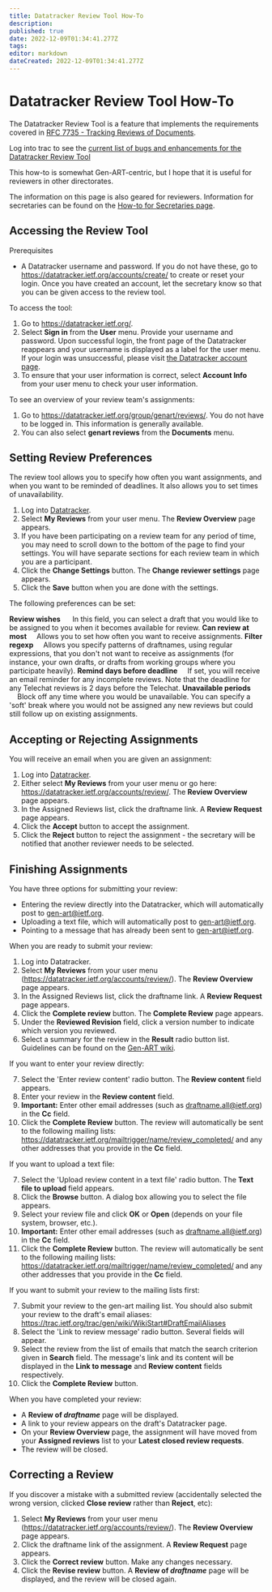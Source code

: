 ```yaml
---
title: Datatracker Review Tool How-To
description: 
published: true
date: 2022-12-09T01:34:41.277Z
tags: 
editor: markdown
dateCreated: 2022-12-09T01:34:41.277Z
---
```


# Datatracker Review Tool How-To

The Datatracker Review Tool is a feature that implements the requirements covered in [RFC 7735 - Tracking Reviews of Documents](https://datatracker.ietf.org/doc/rfc7735/).

Log into trac to see the [current list of bugs and enhancements for the Datatracker Review Tool](https://trac.tools.ietf.org/tools/ietfdb/query?status=!closed&component=review%2F)

This how-to is somewhat Gen-ART-centric, but I hope that it is useful for reviewers in other directorates.

The information on this page is also geared for reviewers. Information for secretaries can be found on the [How-to for Secretaries page](/group/gen/DatatrackerReviewToolHowToSecretary).

## Accessing the Review Tool

Prerequisites

* A Datatracker username and password. If you do not have these, go to https://datatracker.ietf.org/accounts/create/ to create or reset your login. Once you have created an account, let the secretary know so that you can be given access to the review tool. 

To access the tool:

1. Go to https://datatracker.ietf.org/.
2. Select **Sign in** from the **User** menu. Provide your username and password. Upon successful login, the front page of the Datatracker reappears and your username is displayed as a label for the user menu. If your login was unsuccessful, please visit [the Datatracker account page](https://datatracker.ietf.org/accounts/create/).
3. To ensure that your user information is correct, select **Account Info** from your user menu to check your user information. 

To see an overview of your review team's assignments:

1. Go to https://datatracker.ietf.org/group/genart/reviews/. You do not have to be logged in. This information is generally available.
2. You can also select **genart reviews** from the **Documents** menu. 

## Setting Review Preferences

The review tool allows you to specify how often you want assignments, and when you want to be reminded of deadlines. It also allows you to set times of unavailability.

1. Log into [Datatracker](https://datatracker.ietf.org/).
2. Select **My Reviews** from your user menu. The **Review Overview** page appears.
3. If you have been participating on a review team for any period of time, you may need to scroll down to the bottom of the page to find your settings. You will have separate sections for each review team in which you are a participant.
4. Click the **Change Settings** button. The **Change reviewer settings** page appears.
5. Click the **Save** button when you are done with the settings. 

The following preferences can be set:

**Review wishes**
&nbsp;&nbsp;&nbsp;&nbsp; In this field, you can select a draft that you would like to be assigned to you when it becomes available for review. 
**Can review at most**
&nbsp;&nbsp;&nbsp;&nbsp;Allows you to set how often you want to receive assignments. 
**Filter regexp**
&nbsp;&nbsp;&nbsp;&nbsp;Allows you specify patterns of draftnames, using regular expressions, that you don't not want to receive as assignments (for instance, your own drafts, or drafts from working groups where you participate heavily). 
**Remind days before deadline**
&nbsp;&nbsp;&nbsp;&nbsp;If set, you will receive an email reminder for any incomplete reviews. Note that the deadline for any Telechat reviews is 2 days before the Telechat. 
**Unavailable periods**
&nbsp;&nbsp;&nbsp;&nbsp;Block off any time where you would be unavailable. You can specify a 'soft' break where you would not be assigned any new reviews but could still follow up on existing assignments.

## Accepting or Rejecting Assignments

You will receive an email when you are given an assignment:

1. Log into [Datatracker](https://datatracker.ietf.org/).
2. Either select **My Reviews** from your user menu or go here: https://datatracker.ietf.org/accounts/review/. The **Review Overview** page appears.
3. In the Assigned Reviews list, click the draftname link. A **Review Request** page appears.
4. Click the **Accept** button to accept the assignment.
5. Click the **Reject** button to reject the assignment - the secretary will be notified that another reviewer needs to be selected. 

## Finishing Assignments

You have three options for submitting your review:

* Entering the review directly into the Datatracker, which will automatically post to gen-art@ietf.org.
* Uploading a text file, which will automatically post to gen-art@ietf.org.
* Pointing to a message that has already been sent to gen-art@ietf.org. 

When you are ready to submit your review:

1. Log into Datatracker.
2. Select **My Reviews** from your user menu (https://datatracker.ietf.org/accounts/review/). The **Review Overview** page appears.
3. In the Assigned Reviews list, click the draftname link. A **Review Request** page appears.
4. Click the **Complete review** button. The **Complete Review** page appears.
5. Under the **Reviewed Revision** field, click a version number to indicate which version you reviewed.
6. Select a summary for the review in the **Result** radio button list. Guidelines can be found on the [Gen-ART wiki](/group/gen). 

If you want to enter your review directly:

7. Select the 'Enter review content' radio button. The **Review content** field appears.
8. Enter your review in the **Review content** field.
9. **Important:** Enter other email addresses (such as ​draftname.all@ietf.org) in the **Cc** field.
10. Click the **Complete Review** button. The review will automatically be sent to the following mailing lists: https://datatracker.ietf.org/mailtrigger/name/review_completed/ and any other addresses that you provide in the **Cc** field. 

If you want to upload a text file:

7. Select the 'Upload review content in a text file' radio button. The **Text file to upload** field appears.
8. Click the **Browse** button. A dialog box allowing you to select the file appears.
9. Select your review file and click **OK** or **Open** (depends on your file system, browser, etc.).
10. **Important:** Enter other email addresses (such as ​draftname.all@ietf.org) in the **Cc** field.
11. Click the **Complete Review** button. The review will automatically be sent to the following mailing lists: https://datatracker.ietf.org/mailtrigger/name/review_completed/ and any other addresses that you provide in the **Cc** field. 

If you want to submit your review to the mailing lists first:

7. Submit your review to the gen-art mailing list. You should also submit your review to the draft's email aliases: https://trac.ietf.org/trac/gen/wiki/WikiStart#DraftEmailAliases
8. Select the 'Link to review message' radio button. Several fields will appear.
9. Select the review from the list of emails that match the search criterion given in **Search** field. The message's link and its content will be displayed in the **Link to message** and **Review content** fields respectively.
10. Click the **Complete Review** button. 

When you have completed your review:

* A **Review of *draftname*** page will be displayed.
* A link to your review appears on the draft's Datatracker page.
* On your **Review Overview** page, the assignment will have moved from your **Assigned reviews** list to your **Latest closed review requests**.
* The review will be closed. 

## Correcting a Review

If you discover a mistake with a submitted review (accidentally selected the wrong version, clicked **Close review** rather than **Reject**, etc):

1. Select **My Reviews** from your user menu (https://datatracker.ietf.org/accounts/review/). The **Review Overview** page appears.
2. Click the draftname link of the assignment. A **Review Request** page appears.
3. Click the **Correct review** button. Make any changes necessary.
4. Click the **Revise review** button. A **Review of *draftname*** page will be displayed, and the review will be closed again. 